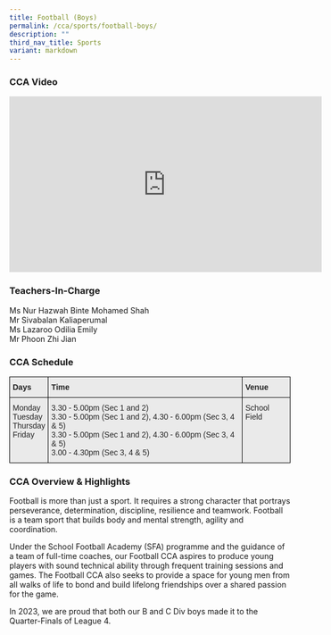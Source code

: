 ```yaml
---
title: Football (Boys)
permalink: /cca/sports/football-boys/
description: ""
third_nav_title: Sports
variant: markdown
---
```

### CCA Video

<div class="bp-youtube">

<iframe width="560" height="315" src="https://www.youtube.com/embed/HkENbpUFPnM" title="YouTube video player" frameborder="0" allow="accelerometer; autoplay; clipboard-write; encrypted-media; gyroscope; picture-in-picture" allowfullscreen=""></iframe>

</div>

### Teachers-In-Charge

Ms Nur Hazwah Binte Mohamed Shah <br>
Mr Sivabalan Kaliaperumal <br>
Ms Lazaroo Odilia Emily <br>
Mr Phoon Zhi Jian <br>



### CCA Schedule

<style type="text/css">
.tg  {border-collapse:collapse;border-spacing:0;}
.tg td{border-color:black;border-style:solid;border-width:1px;font-family:Arial, sans-serif;font-size:14px;
  overflow:hidden;padding:10px 5px;word-break:normal;}
.tg th{border-color:black;border-style:solid;border-width:1px;font-family:Arial, sans-serif;font-size:14px;
  font-weight:normal;overflow:hidden;padding:10px 5px;word-break:normal;}
.tg .tg-y7qa{background-color:#EAEAEA;color:#222;text-align:left;vertical-align:top}
.tg .tg-rj1p{background-color:#EAEAEA;color:#222;font-weight:bold;text-align:left;vertical-align:top}
</style>
<table class="tg">
<thead>
  <tr>
    <th class="tg-rj1p">Days</th>
    <th class="tg-rj1p">Time</th>
    <th class="tg-rj1p">Venue</th>
  </tr>
</thead>
<tbody>
  <tr>
    <td class="tg-y7qa">Monday<br>Tuesday<br>Thursday<br>Friday</td>
    <td class="tg-y7qa">3.30 - 5.00pm (Sec 1 and 2)<br>3.30 - 5.00pm (Sec 1 and 2), 4.30 - 6.00pm (Sec 3, 4 &amp; 5) <br>3.30 - 5.00pm (Sec 1 and 2), 4.30 - 6.00pm (Sec 3, 4 &amp; 5) <br>3.00 - 4.30pm (Sec 3, 4 &amp; 5)<br>  </td>
    <td class="tg-y7qa">School Field</td>
  </tr>
</tbody>
</table>

### CCA Overview &amp; Highlights

Football is more than just a sport. It requires a strong character that portrays perseverance, determination, discipline, resilience and teamwork. Football is a team sport that builds body and mental strength, agility and coordination.

Under the School Football Academy (SFA) programme and the guidance of a team of full-time coaches, our Football CCA aspires to produce young players with sound technical ability through frequent training sessions and games. The Football CCA also seeks to provide a space for young men from all walks of life to bond and build lifelong friendships over a shared passion for the game. 

In 2023, we are proud that both our B and C Div boys made it to the Quarter-Finals of League 4.
<br clear="left"><br>